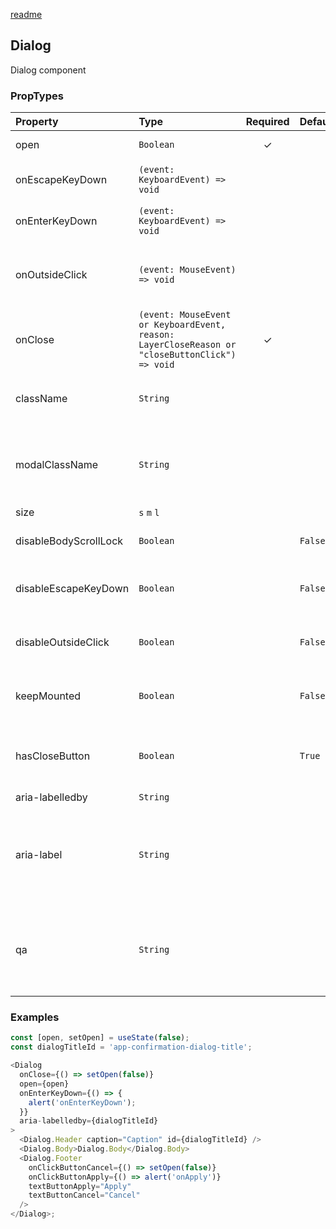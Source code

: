 [readme](#readme)

## Dialog

Dialog component

### PropTypes

| Property              | Type                                                                                           | Required | Default | Description                                                                         |
| :-------------------- | :--------------------------------------------------------------------------------------------- | :------: | :------ | :---------------------------------------------------------------------------------- |
| open                  | `Boolean`                                                                                      |    ✓     |         | Current dialog state                                                                |
| onEscapeKeyDown       | `(event: KeyboardEvent) => void`                                                               |          |         | Escape key down event handler                                                       |
| onEnterKeyDown        | `(event: KeyboardEvent) => void`                                                               |          |         | Enter key down event handler                                                        |
| onOutsideClick        | `(event: MouseEvent) => void`                                                                  |          |         | Event handler on outside dialog mouse click                                         |
| onClose               | `(event: MouseEvent or KeyboardEvent, reason: LayerCloseReason or "closeButtonClick") => void` |    ✓     |         | On dialog close handler                                                             |
| className             | `String`                                                                                       |          |         | ClassName of dialog content wrapper                                                 |
| modalClassName        | `String`                                                                                       |          |         | ClassName of modal box, in which dialog is disposed                                 |
| size                  | `s` `m` `l`                                                                                    |          |         | Dialog size                                                                         |
| disableBodyScrollLock | `Boolean`                                                                                      |          | `False` | Should body scroll be locked                                                        |
| disableEscapeKeyDown  | `Boolean`                                                                                      |          | `False` | Should escape key down be disabled                                                  |
| disableOutsideClick   | `Boolean`                                                                                      |          | `False` | Should outside click be disabled                                                    |
| keepMounted           | `Boolean`                                                                                      |          | `False` | Should dialog be kept mounted                                                       |
| hasCloseButton        | `Boolean`                                                                                      |          | `True`  | Cross icon in top right corner of dialog presence                                   |
| aria-labelledby       | `String`                                                                                       |          |         | Id of <Dialog/> caption. Use `id` props of `<Dialog.Header/>` to set id for caption |
| aria-label            | `String`                                                                                       |          |         | Dialog label for a11y. Prefer `aria-labelledby` if caption is visible to user       |
| qa                    | `String`                                                                                       |          |         | Data-qa attribute value of modal box, in which dialog is disposed                   |

### Examples

```js
const [open, setOpen] = useState(false);
const dialogTitleId = 'app-confirmation-dialog-title';

<Dialog
  onClose={() => setOpen(false)}
  open={open}
  onEnterKeyDown={() => {
    alert('onEnterKeyDown');
  }}
  aria-labelledby={dialogTitleId}
>
  <Dialog.Header caption="Caption" id={dialogTitleId} />
  <Dialog.Body>Dialog.Body</Dialog.Body>
  <Dialog.Footer
    onClickButtonCancel={() => setOpen(false)}
    onClickButtonApply={() => alert('onApply')}
    textButtonApply="Apply"
    textButtonCancel="Cancel"
  />
</Dialog>;
```
